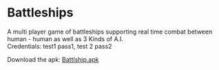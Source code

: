 <h1>Battleships</h1>

A multi player game of battleships supporting real time combat between human - human as well as 3 Kinds of A.I. <br>
Credentials: test1 pass1, test 2 pass2 <br>

Download the apk: <a href="https://drive.google.com/drive/folders/1t64a2zYY-phYMkRiJqsIcs4yN-Ip_eJc?usp=sharing">Battlship.apk</a>
